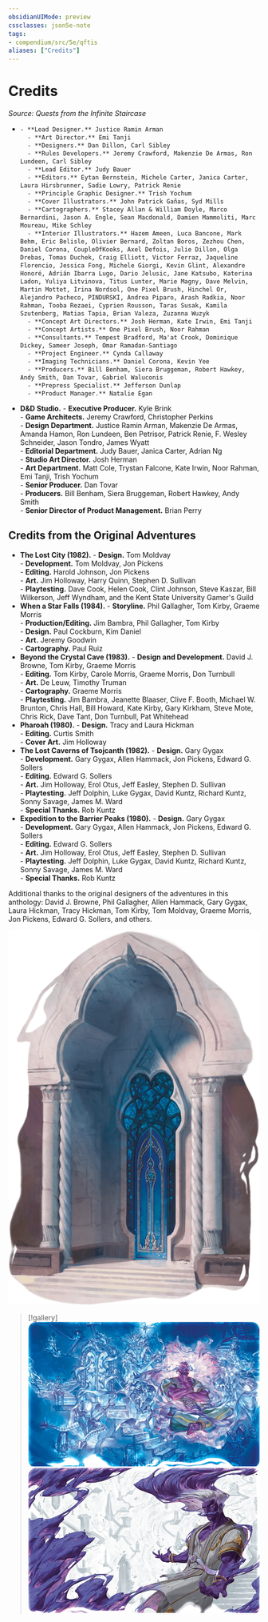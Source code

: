 ```yaml
---
obsidianUIMode: preview
cssclasses: json5e-note
tags:
- compendium/src/5e/qftis
aliases: ["Credits"]
---
```

# Credits
*Source: Quests from the Infinite Staircase* 

-     - **Lead Designer.** Justice Ramin Arman    
        - **Art Director.** Emi Tanji    
        - **Designers.** Dan Dillon, Carl Sibley    
        - **Rules Developers.** Jeremy Crawford, Makenzie De Armas, Ron Lundeen, Carl Sibley    
        - **Lead Editor.** Judy Bauer    
        - **Editors.** Eytan Bernstein, Michele Carter, Janica Carter, Laura Hirsbrunner, Sadie Lowry, Patrick Renie    
        - **Principle Graphic Designer.** Trish Yochum    
        - **Cover Illustrators.** John Patrick Gañas, Syd Mills    
        - **Cartographers.** Stacey Allan & William Doyle, Marco Bernardini, Jason A. Engle, Sean Macdonald, Damien Mammoliti, Marc Moureau, Mike Schley    
        - **Interior Illustrators.** Hazem Ameen, Luca Bancone, Mark Behm, Eric Belisle, Olivier Bernard, Zoltan Boros, Zezhou Chen, Daniel Corona, CoupleOfKooks, Axel Defois, Julie Dillon, Olga Drebas, Tomas Duchek, Craig Elliott, Victor Ferraz, Jaqueline Florencio, Jessica Fong, Michele Giorgi, Kevin Glint, Alexandre Honoré, Adrián Ibarra Lugo, Dario Jelusic, Jane Katsubo, Katerina Ladon, Yuliya Litvinova, Titus Lunter, Marie Magny, Dave Melvin, Martin Mottet, Irina Nordsol, One Pixel Brush, Hinchel Or, Alejandro Pacheco, PINDURSKI, Andrea Piparo, Arash Radkia, Noor Rahman, Tooba Rezaei, Cyprien Rousson, Taras Susak, Kamila Szutenberg, Matias Tapia, Brian Valeza, Zuzanna Wuzyk    
        - **Concept Art Directors.** Josh Herman, Kate Irwin, Emi Tanji    
        - **Concept Artists.** One Pixel Brush, Noor Rahman    
        - **Consultants.** Tempest Bradford, Ma'at Crook, Dominique Dickey, Sameer Joseph, Omar Ramadan-Santiago    
        - **Project Engineer.** Cynda Callaway    
        - **Imaging Technicians.** Daniel Corona, Kevin Yee    
        - **Producers.** Bill Benham, Siera Bruggeman, Robert Hawkey, Andy Smith, Dan Tovar, Gabriel Waluconis    
        - **Prepress Specialist.** Jefferson Dunlap    
        - **Product Manager.** Natalie Egan    
- **D&D Studio.**     - **Executive Producer.** Kyle Brink    
        - **Game Architects.** Jeremy Crawford, Christopher Perkins    
        - **Design Department.** Justice Ramin Arman, Makenzie De Armas, Amanda Hamon, Ron Lundeen, Ben Petrisor, Patrick Renie, F. Wesley Schneider, Jason Tondro, James Wyatt    
        - **Editorial Department.** Judy Bauer, Janica Carter, Adrian Ng    
        - **Studio Art Director.** Josh Herman    
        - **Art Department.** Matt Cole, Trystan Falcone, Kate Irwin, Noor Rahman, Emi Tanji, Trish Yochum    
        - **Senior Producer.** Dan Tovar    
        - **Producers.** Bill Benham, Siera Bruggeman, Robert Hawkey, Andy Smith    
        - **Senior Director of Product Management.** Brian Perry    

## Credits from the Original Adventures

- **The Lost City (1982).**     - **Design.** Tom Moldvay    
        - **Development.** Tom Moldvay, Jon Pickens    
        - **Editing.** Harold Johnson, Jon Pickens    
        - **Art.** Jim Holloway, Harry Quinn, Stephen D. Sullivan    
        - **Playtesting.** Dave Cook, Helen Cook, Clint Johnson, Steve Kaszar, Bill Wilkerson, Jeff Wyndham, and the Kent State University Gamer's Guild    
- **When a Star Falls (1984).**     - **Storyline.** Phil Gallagher, Tom Kirby, Graeme Morris    
        - **Production/Editing.** Jim Bambra, Phil Gallagher, Tom Kirby    
        - **Design.** Paul Cockburn, Kim Daniel    
        - **Art.** Jeremy Goodwin    
        - **Cartography.** Paul Ruiz    
- **Beyond the Crystal Cave (1983).**     - **Design and Development.** David J. Browne, Tom Kirby, Graeme Morris    
        - **Editing.** Tom Kirby, Carole Morris, Graeme Morris, Don Turnbull    
        - **Art.** De Leuw, Timothy Truman    
        - **Cartography.** Graeme Morris    
        - **Playtesting.** Jim Bambra, Jeanette Blaaser, Clive F. Booth, Michael W. Brunton, Chris Hall, Bill Howard, Kate Kirby, Gary Kirkham, Steve Mote, Chris Rick, Dave Tant, Don Turnbull, Pat Whitehead    
- **Pharoah (1980).**     - **Design.** Tracy and Laura Hickman    
        - **Editing.** Curtis Smith    
        - **Cover Art.** Jim Holloway    
- **The Lost Caverns of Tsojcanth (1982).**     - **Design.** Gary Gygax    
        - **Development.** Gary Gygax, Allen Hammack, Jon Pickens, Edward G. Sollers    
        - **Editing.** Edward G. Sollers    
        - **Art.** Jim Holloway, Erol Otus, Jeff Easley, Stephen D. Sullivan    
        - **Playtesting.** Jeff Dolphin, Luke Gygax, David Kuntz, Richard Kuntz, Sonny Savage, James M. Ward    
        - **Special Thanks.** Rob Kuntz    
- **Expedition to the Barrier Peaks (1980).**     - **Design.** Gary Gygax    
        - **Development.** Gary Gygax, Allen Hammack, Jon Pickens, Edward G. Sollers    
        - **Editing.** Edward G. Sollers    
        - **Art.** Jim Holloway, Erol Otus, Jeff Easley, Stephen D. Sullivan    
        - **Playtesting.** Jeff Dolphin, Luke Gygax, David Kuntz, Richard Kuntz, Sonny Savage, James M. Ward    
        - **Special Thanks.** Rob Kuntz    

Additional thanks to the original designers of the adventures in this anthology: David J. Browne, Phil Gallagher, Allen Hammack, Gary Gygax, Laura Hickman, Tracy Hickman, Tom Kirby, Tom Moldvay, Graeme Morris, Jon Pickens, Edward G. Sollers, and others.

![](https://raw.githubusercontent.com/5etools-mirror-3/5etools-img/main/adventure/QftIS/161-10-004.infinite-doorway.webp#center)

> [!gallery]
> ![On the Cover: Created by t...](https://raw.githubusercontent.com/5etools-mirror-3/5etools-img/main/adventure/QftIS/162-10-002.cover-spread.webp#gallery "On the Cover: Created by the planar winds that blow through the doors of the Infinite Staircase, the noble genie Nafas hears the wishes of creatures across the multiverse, as seen in this cosmic arrangement of characters by Syd Mills.")
> ![On the Alt-Cover: On this ...](https://raw.githubusercontent.com/5etools-mirror-3/5etools-img/main/adventure/QftIS/163-10-003.alt-cover-spread.webp#gallery "On the Alt-Cover: On this cover by John Patrick Gañas, Nafas drifts along the Infinite Staircase, beckoning wayfarers toward endless doors to adventure.")